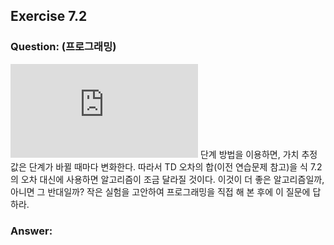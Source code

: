 ## Exercise 7.2

### Question: (프로그래밍)

![equation](https://latex.codecogs.com/svg.latex?n) 단계 방법을 이용하면, 가치 추정값은 단계가 바뀔 때마다 변화한다. 따라서 TD 오차의 합(이전 연습문제 참고)을 식 7.2의 오차 대신에 사용하면 알고리즘이 조금 달라질 것이다. 이것이 더 좋은 알고리즘일까, 아니면 그 반대일까? 작은 실험을 고안하여 프로그래밍을 직접 해 본 후에 이 질문에 답하라.

### Answer:
